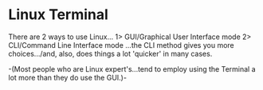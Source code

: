 # Linux Terminal

There are 2 ways to use Linux...
1> GUI/Graphical User Interface mode
2> CLI/Command Line Interface mode
...the CLI method gives you more choices.../and, also, does things a lot 'quicker' in many cases. 

-(Most people who are Linux expert's...tend to employ using the Terminal a lot more than they do use the GUI.)-
